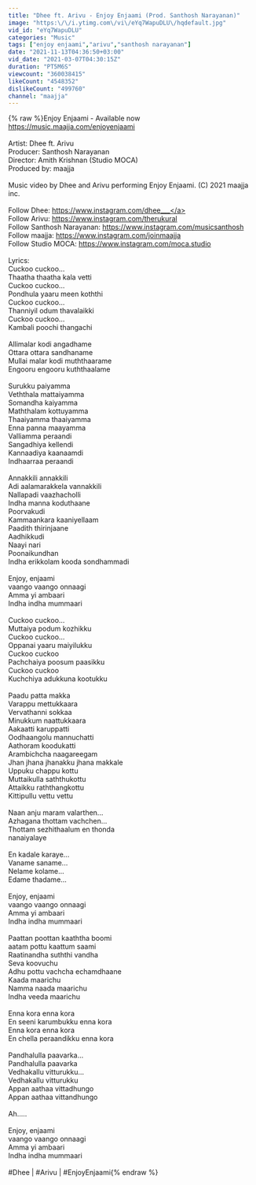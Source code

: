 ```yaml
---
title: "Dhee ft. Arivu - Enjoy Enjaami (Prod. Santhosh Narayanan)"
image: "https:\/\/i.ytimg.com\/vi\/eYq7WapuDLU\/hqdefault.jpg"
vid_id: "eYq7WapuDLU"
categories: "Music"
tags: ["enjoy enjaami","arivu","santhosh narayanan"]
date: "2021-11-13T04:36:50+03:00"
vid_date: "2021-03-07T04:30:15Z"
duration: "PT5M6S"
viewcount: "360038415"
likeCount: "4548352"
dislikeCount: "499760"
channel: "maajja"
---
```

{% raw %}Enjoy Enjaami  - Available now <a rel="nofollow" target="blank" href="https://music.maajja.com/enjoyenjaami">https://music.maajja.com/enjoyenjaami</a><br /><br />Artist: Dhee ft. Arivu<br />Producer: Santhosh Narayanan<br />Director: Amith Krishnan (Studio MOCA)<br />Produced by: maajja <br /><br />Music video by Dhee and Arivu performing Enjoy Enjaami. (C) 2021 maajja inc.<br /><br />Follow Dhee: <a rel="nofollow" target="blank" href="https://www.instagram.com/dhee___">https://www.instagram.com/dhee___</a><br />Follow Arivu: <a rel="nofollow" target="blank" href="https://www.instagram.com/therukural">https://www.instagram.com/therukural</a><br />Follow Santhosh Narayanan: <a rel="nofollow" target="blank" href="https://www.instagram.com/musicsanthosh">https://www.instagram.com/musicsanthosh</a><br />Follow maajja: <a rel="nofollow" target="blank" href="https://www.instagram.com/joinmaajja">https://www.instagram.com/joinmaajja</a><br />Follow Studio MOCA: <a rel="nofollow" target="blank" href="https://www.instagram.com/moca.studio">https://www.instagram.com/moca.studio</a><br /><br />Lyrics:<br />Cuckoo cuckoo...<br />Thaatha thaatha kala vetti<br />Cuckoo cuckoo...<br />Pondhula yaaru meen koththi<br />Cuckoo cuckoo...<br />Thanniyil odum thavalaikki<br />Cuckoo cuckoo...<br />Kambali poochi thangachi <br /><br />Allimalar kodi angadhame<br />Ottara ottara sandhaname<br />Mullai malar kodi muththaarame<br />Engooru engooru kuththaalame<br /><br />Surukku paiyamma<br />Veththala mattaiyamma<br />Somandha kaiyamma<br />Maththalam kottuyamma<br />Thaaiyamma thaaiyamma<br />Enna panna maayamma <br />Valliamma peraandi<br />Sangadhiya kellendi<br />Kannaadiya kaanaamdi <br />Indhaarraa peraandi<br /><br />Annakkili annakkili <br />Adi aalamarakkela vannakkili<br />Nallapadi vaazhacholli <br />Indha manna koduthaane<br />Poorvakudi<br />Kammaankara kaaniyellaam<br />Paadith thirinjaane<br />Aadhikkudi<br />Naayi nari <br />Poonaikundhan<br />Indha erikkolam kooda sondhammadi <br /><br />Enjoy, enjaami <br />vaango vaango onnaagi<br />Amma yi ambaari <br />Indha indha mummaari<br /><br />Cuckoo cuckoo...<br />Muttaiya podum kozhikku <br />Cuckoo cuckoo...<br />Oppanai yaaru maiyilukku <br />Cuckoo cuckoo<br />Pachchaiya poosum paasikku<br />Cuckoo cuckoo<br />Kuchchiya adukkuna kootukku <br /><br />Paadu patta makka <br />Varappu mettukkaara<br />Vervathanni sokkaa <br />Minukkum naattukkaara<br />Aakaatti karuppatti<br />Oodhaangolu mannuchatti<br />Aathoram koodukatti<br />Arambichcha naagareegam<br />Jhan jhana jhanakku jhana makkale<br />Uppuku chappu kottu<br />Muttaikulla saththukottu<br />Attaikku raththangkottu<br />Kittipullu vettu vettu<br /><br />Naan anju maram valarthen...<br />Azhagana thottam vachchen...<br />Thottam sezhithaalum en thonda <br />nanaiyalaye<br /><br />En kadale karaye...<br />Vaname saname...<br />Nelame kolame...<br />Edame thadame...<br /><br />Enjoy, enjaami <br />vaango vaango onnaagi<br />Amma yi ambaari <br />Indha indha mummaari<br /><br />Paattan poottan kaaththa boomi<br />aatam pottu kaattum saami <br />Raatinandha suththi vandha<br />Seva koovuchu<br />Adhu pottu vachcha echamdhaane<br />Kaada maarichu<br />Namma naada maarichu <br />Indha veeda maarichu<br /><br />Enna kora enna kora<br />En seeni karumbukku enna kora <br />Enna kora enna kora<br />En chella peraandikku enna kora<br /><br />Pandhalulla paavarka...<br />Pandhalulla paavarka<br />Vedhakallu vitturukku...<br />Vedhakallu vitturukku<br />Appan aathaa vittadhungo<br />Appan aathaa vittandhungo<br /><br />Ah.....<br /><br />Enjoy, enjaami <br />vaango vaango onnaagi<br />Amma yi ambaari <br />Indha indha mummaari<br /><br />#Dhee | #Arivu | #EnjoyEnjaami{% endraw %}
